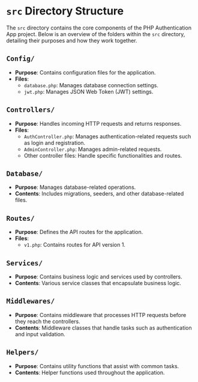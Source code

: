 # `src` Directory Structure

The `src` directory contains the core components of the PHP Authentication App project. Below is an overview of the folders within the `src` directory, detailing their purposes and how they work together.

## `Config/`

- **Purpose**: Contains configuration files for the application.
- **Files**:
  - `database.php`: Manages database connection settings.
  - `jwt.php`: Manages JSON Web Token (JWT) settings.

## `Controllers/`

- **Purpose**: Handles incoming HTTP requests and returns responses.
- **Files**:
  - `AuthController.php`: Manages authentication-related requests such as login and registration.
  - `AdminController.php`: Manages admin-related requests.
  - Other controller files: Handle specific functionalities and routes.

## `Database/`

- **Purpose**: Manages database-related operations.
- **Contents**: Includes migrations, seeders, and other database-related files.

## `Routes/`

- **Purpose**: Defines the API routes for the application.
- **Files**:
  - `v1.php`: Contains routes for API version 1.

## `Services/`

- **Purpose**: Contains business logic and services used by controllers.
- **Contents**: Various service classes that encapsulate business logic.

## `Middlewares/`

- **Purpose**: Contains middleware that processes HTTP requests before they reach the controllers.
- **Contents**: Middleware classes that handle tasks such as authentication and input validation.

## `Helpers/`

- **Purpose**: Contains utility functions that assist with common tasks.
- **Contents**: Helper functions used throughout the application.